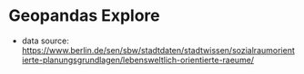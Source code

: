 # Geopandas Explore

- data source: https://www.berlin.de/sen/sbw/stadtdaten/stadtwissen/sozialraumorientierte-planungsgrundlagen/lebensweltlich-orientierte-raeume/